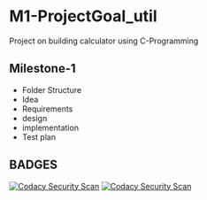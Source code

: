 # M1-ProjectGoal_util
Project on building calculator using C-Programming

## Milestone-1
* Folder Structure
* Idea
* Requirements
* design
* implementation
* Test plan
## BADGES
[![Codacy Security Scan](https://github.com/prabakaran-8bit/M1_ProjectGoal_util/actions/workflows/codacy.yml/badge.svg)](https://github.com/prabakaran-8bit/M1_ProjectGoal_util/actions/workflows/codacy.yml)
[![Codacy Security Scan](https://github.com/prabakaran-8bit/M1_ProjectGoal_util/actions/workflows/codacy.yml/badge.svg)](https://github.com/prabakaran-8bit/M1_ProjectGoal_util/actions/workflows/codacy.yml)
